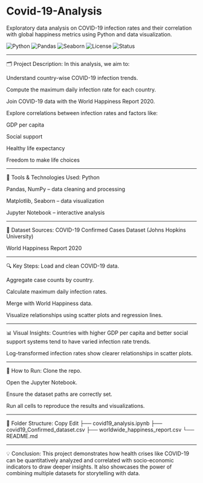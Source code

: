 # Covid-19-Analysis
Exploratory data analysis on COVID-19 infection rates and their correlation with global happiness metrics using Python and data visualization.

![Python](https://img.shields.io/badge/Python-3.8%2B-blue?logo=python)
![Pandas](https://img.shields.io/badge/Pandas-Data%20Analysis-lightgrey?logo=pandas)
![Seaborn](https://img.shields.io/badge/Seaborn-Visualization-blue?logo=seaborn)
![License](https://img.shields.io/badge/License-MIT-green.svg)
![Status](https://img.shields.io/badge/Status-Completed-brightgreen)

---

🗂️ Project Description:
In this analysis, we aim to:

Understand country-wise COVID-19 infection trends.

Compute the maximum daily infection rate for each country.

Join COVID-19 data with the World Happiness Report 2020.

Explore correlations between infection rates and factors like:

GDP per capita

Social support

Healthy life expectancy

Freedom to make life choices

---

🧰 Tools & Technologies Used:
Python

Pandas, NumPy – data cleaning and processing

Matplotlib, Seaborn – data visualization

Jupyter Notebook – interactive analysis

---

📁 Dataset Sources:
COVID-19 Confirmed Cases Dataset (Johns Hopkins University)

World Happiness Report 2020

---

🔍 Key Steps:
Load and clean COVID-19 data.

Aggregate case counts by country.

Calculate maximum daily infection rates.

Merge with World Happiness data.

Visualize relationships using scatter plots and regression lines.

---

📊 Visual Insights:
Countries with higher GDP per capita and better social support systems tend to have varied infection rate trends.

Log-transformed infection rates show clearer relationships in scatter plots.

---

🚀 How to Run:
Clone the repo.

Open the Jupyter Notebook.

Ensure the dataset paths are correctly set.

Run all cells to reproduce the results and visualizations.

---

📌 Folder Structure:
Copy
Edit
├── covid19_analysis.ipynb
├── covid19_Confirmed_dataset.csv
├── worldwide_happiness_report.csv
└── README.md

---

💡 Conclusion:
This project demonstrates how health crises like COVID-19 can be quantitatively analyzed and correlated with socio-economic indicators to draw deeper insights. It also showcases the power of combining multiple datasets for storytelling with data.

